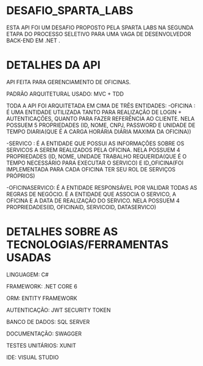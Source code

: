 # DESAFIO_SPARTA_LABS

ESTA API FOI UM DESAFIO PROPOSTO PELA SPARTA LABS NA SEGUNDA ETAPA DO PROCESSO SELETIVO PARA UMA VAGA DE DESENVOLVEDOR BACK-END EM .NET .


# DETALHES DA API

API FEITA PARA GERENCIAMENTO DE OFICINAS.

PADRÃO ARQUITETURAL USADO: MVC + TDD

TODA A API FOI ARQUITETADA EM CIMA DE TRÊS ENTIDADES:
-OFICINA : É UMA ENTIDADE UTILIZADA TANTO PARA REALIZAÇÃO DE LOGIN + AUTENTICAÇÕES, QUANTO PARA FAZER REFERÊNCIA AO CLIENTE.
           NELA POSSUEM 5 PROPRIEDADES (ID, NOME, CNPJ, PASSWORD E UNIDADE DE TEMPO DIARIA(QUE É A CARGA HORÁRIA DIÁRIA MAXIMA DA OFICINA))
           
-SERVICO : É A ENTIDADE QUE POSSUI AS INFORMAÇÕES SOBRE OS SERVICOS A SEREM REALIZADOS PELA OFICINA.
           NELA POSSUEM 4 PROPRIEDADES (ID, NOME, UNIDADE TRABALHO REQUERIDA(QUE É O TEMPO NECESSÁRIO PARA EXECUTAR O SERVICO) E ID_OFICINA(FOI IMPLEMENTADA PARA CADA OFICINA TER SEU ROL DE SERVIÇOS PRÓPRIOS)

-OFICINASERVICO: É A ENTIDADE RESPONSÁVEL POR VALIDAR TODAS AS REGRAS DE NEGÓCIO. 
                 É A ENTIDADE QUE ASSOCIA O SERVICO, A OFICINA E A DATA DE REALIZAÇÃO DO SERVICO.
                 NELA POSSUEM 4 PROPRIEDADES(ID, OFICINAID, SERVICOID, DATASERVICO)
                 
# DETALHES SOBRE AS TECNOLOGIAS/FERRAMENTAS USADAS

LINGUAGEM:        C#

FRAMEWORK:        .NET CORE 6

ORM:              ENTITY FRAMEWORK

AUTENTICAÇÃO:     JWT SECURITY TOKEN

BANCO DE DADOS:   SQL SERVER

DOCUMENTAÇÃO:     SWAGGER

TESTES UNITÁRIOS: XUNIT

IDE:              VISUAL STUDIO
